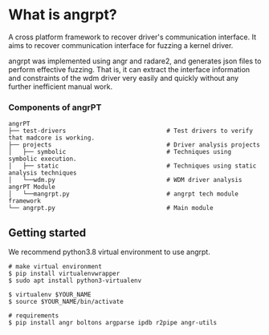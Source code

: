# What is angrpt?
A cross platform framework to recover driver's communication interface. It aims to recover communication interface for fuzzing a kernel driver.

angrpt was implemented using angr and radare2, and generates json files to perform effective fuzzing. That is, it can extract the interface information and constraints of the wdm driver very easily and quickly without any further inefficient manual work. 

### Components of angrPT

```shell
angrPT
├── test-drivers                            # Test drivers to verify that madcore is working.
├── projects                                # Driver analysis projects
│   ├── symbolic                            # Techniques using symbolic execution.
│   ├── static                              # Techniques using static analysis techniques
│   └──wdm.py                               # WDM driver analysis 
angrPT Module
│   └──mangrpt.py                           # angrpt tech module
framework
└── angrpt.py                               # Main module
```

## Getting started

We recommend python3.8 virtual environment to use angrpt.

```shell
# make virtual environment
$ pip install virtualenvwrapper
$ sudo apt install python3-virtualenv

$ virtualenv $YOUR_NAME
$ source $YOUR_NAME/bin/activate

# requirements
$ pip install angr boltons argparse ipdb r2pipe angr-utils
```
